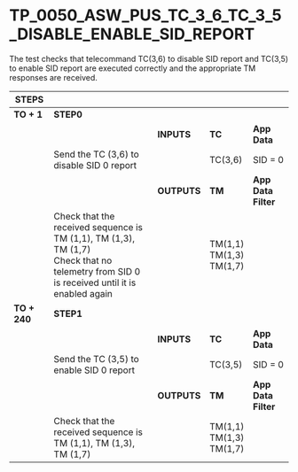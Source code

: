 
# TP_0050_ASW_PUS_TC_3_6_TC_3_5_DISABLE_ENABLE_SID_REPORT

The test checks that telecommand TC(3,6) to disable SID report and TC(3,5) to
enable SID report are executed correctly and the appropriate TM responses are
received.

| STEPS | | | | |
|-------|-|-|-|-|
| **TO + 1** | **STEP0** | | | |
| | | **INPUTS** | **TC** | **App Data** |
| | Send the TC (3,6) to disable SID 0 report | | TC(3,6) | SID = 0 |
| | | **OUTPUTS** | **TM** | **App Data Filter** |
| | Check that the received sequence is TM (1,1), TM (1,3), TM (1,7)<br>Check that no telemetry from SID 0 is received until it is enabled again | | TM(1,1)<br>TM(1,3)<br>TM(1,7) | |
| **TO + 240** | **STEP1** | | | |
| | | **INPUTS** | **TC** | **App Data** |
| | Send the TC (3,5) to enable SID 0 report | | TC(3,5) | SID = 0 |
| | | **OUTPUTS** | **TM** | **App Data Filter** |
| | Check that the received sequence is TM (1,1), TM (1,3), TM (1,7) | | TM(1,1)<br>TM(1,3)<br>TM(1,7) | |
